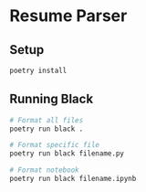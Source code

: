 # Resume Parser

## Setup

```bash
poetry install
```

## Running Black

```bash
# Format all files
poetry run black .

# Format specific file
poetry run black filename.py

# Format notebook
poetry run black filename.ipynb
```
